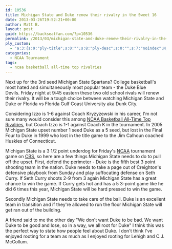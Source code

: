 ```yaml
---
id: 10536
title: Michigan State and Duke renew their rivalry in the Sweet 16
date: 2013-03-26T19:52:21+00:00
author: Matt B.
layout: post
guid: https://backseatfan.com/?p=10536
permalink: /2013/03/michigan-state-and-duke-renew-their-rivalry-in-the-sweet-16/
ply_custom:
  - 'a:3:{s:9:"ply-title";s:0:"";s:8:"ply-desc";s:0:"";s:7:"noindex";N;}'
categories:
  - NCAA Tournament
tags:
  - ncaa basketball all-time top rivalries
---
```


<div class="entry">
  <p>
    Next up for the 3rd seed Michigan State Spartans? College basketball's most hated and simultaneously most popular team - the Duke Blue Devils. Friday night at 9:45 eastern these two old school rivals will renew their rivalry. It will be a tough choice between watching Michigan State and Duke or Florida vs Florida Gulf Coast University aka Dunk City.
  </p>

  <p>
    Considering Izzo is 1-6 against Coach Kryzyzewski in his career, I'm not sure many would consider this among <a href="https://topbet.eu/collegebasketball/rivalries/index.html">NCAA Basketball All-Time Top Rivalries</a>, but Coach Izzo is 1-1 against Coach K in the tournament. In 2005 Michigan State upset number 1 seed Duke as a 5 seed, but lost in the Final Four to Duke in 1999 who lost in the title game to the Jim Calhoun coached Huskies of Connecticut.
  </p>

  <p>
    Michigan State is a 3 1/2 point underdog for Friday's <a href="https://www.ncaa.com/">NCAA</a> tournament game on <a href="https://www.cbssports.com/">CBS</a>, so here are a few things Michigan State needs to do to pull off the upset. First, defend the perimeter - Duke is the fifth best 3 point shooting team in the nation. Duke needs to take a page out of Creighton's defensive playbook from Sunday and play suffocating defense on Seth Curry. If Seth Curry shoots 2-9 from 3 again Michigan State has a great chance to win the game. If Curry gets hot and has a 5 3-point game like he did 6 times this year, Michigan State will be hard pressed to win the game.
  </p>

  <p>
    Secondly Michigan State needs to take care of the ball. Duke is an excellent team in transition and if they're allowed to run the floor Michigan State will get ran out of the building.
  </p>

  <p>
    A friend said to me the other day "We don't want Duke to be bad. We want Duke to be good and lose, so in a way, we all root for Duke" I think this was the perfect way to state how people feel about Duke. I don't think I've enjoyed rooting for a team as much as I enjoyed rooting for Lehigh and C.J. McCollum.
  </p>
</div>
